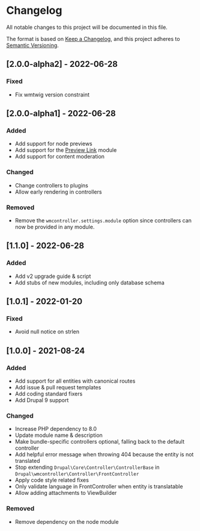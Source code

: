 # Changelog
All notable changes to this project will be documented in this file.

The format is based on [Keep a Changelog](https://keepachangelog.com/en/1.0.0/),
and this project adheres to [Semantic Versioning](https://semver.org/spec/v2.0.0.html).

## [2.0.0-alpha2] - 2022-06-28
### Fixed
- Fix wmtwig version constraint

## [2.0.0-alpha1] - 2022-06-28
### Added
- Add support for node previews
- Add support for the [Preview Link](https://www.drupal.org/project/preview_link) module
- Add support for content moderation

### Changed
- Change controllers to plugins
- Allow early rendering in controllers

### Removed
- Remove the `wmcontroller.settings.module` option since controllers can now be provided in any module.

## [1.1.0] - 2022-06-28
### Added
- Add v2 upgrade guide & script
- Add stubs of new modules, including only database schema

## [1.0.1] - 2022-01-20
### Fixed
- Avoid null notice on strlen

## [1.0.0] - 2021-08-24
### Added
- Add support for all entities with canonical routes
- Add issue & pull request templates
- Add coding standard fixers
- Add Drupal 9 support

### Changed
- Increase PHP dependency to 8.0
- Update module name & description
- Make bundle-specific controllers optional, falling back to the default 
 controller
- Add helpful error message when throwing 404 because the entity is not 
 translated
- Stop extending `Drupal\Core\Controller\ControllerBase` in 
 `Drupal\wmcontroller\Controller\FrontController`
- Apply code style related fixes
- Only validate language in FrontController when entity is translatable
- Allow adding attachments to ViewBuilder

### Removed
- Remove dependency on the node module
